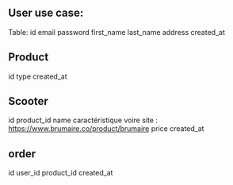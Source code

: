 ## User use case:
Table:
id
email
password
first_name
last_name
address
created_at

## Product
id 
type
created_at


## Scooter
id
product_id
name
caractéristique voire site : https://www.brumaire.co/product/brumaire
price
created_at


## order
id
user_id
product_id
created_at

